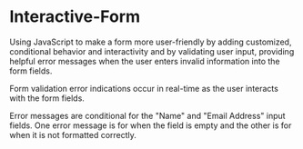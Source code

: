 # Interactive-Form

Using JavaScript to make a form more user-friendly by adding customized, conditional behavior and interactivity and by validating user input, providing helpful error messages when the user enters invalid information into the form fields.

Form validation error indications occur in real-time as the user interacts with the form fields.

Error messages are conditional for the "Name" and "Email Address" input fields. One error message is for when the field is empty and the other is for when it is not formatted correctly.
